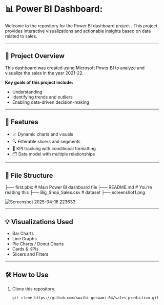 # 📊 Power BI Dashboard: 

Welcome to the repository for the Power BI dashboard project . This project provides interactive visualizations and actionable insights based on data related to sales.

---

## 🚀 Project Overview

This dashboard was created using Microsoft Power BI to analyze and visualize the sales in the year 2021-22.

**Key goals of this project include:**
- Understanding 
- Identifying trends and outliers
- Enabling data-driven decision-making

---

## 📌 Features

- 📈 Dynamic charts and visuals  
- 🔍 Filterable slicers and segments  
- 🧠 KPI tracking with conditional formatting  
- 🗂️ Data model with multiple relationships  

---

## 📂 File Structure
├── first.pbix # Main Power BI dashboard file 
├── README.md # You're reading this 
├── Big_Shop_Sales.csv # dataset 
├── screenshot1.png 

![Screenshot 2025-04-16 223633](https://github.com/user-attachments/assets/1092920f-0b72-46ea-a127-bf73473afd4a)

---

## 💡 Visualizations Used

- Bar Charts
- Line Graphs
- Pie Charts / Donut Charts
- Cards & KPIs
- Slicers and Filters

---

## 🛠️ How to Use

1. Clone this repository:
   ```bash
   git clone https://github.com/swathi-goswami-04/sales_prediction.git


